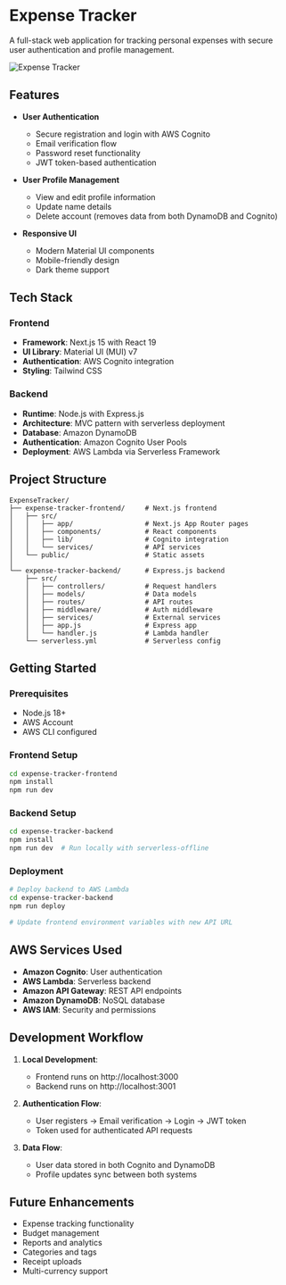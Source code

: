 # Expense Tracker

A full-stack web application for tracking personal expenses with secure user authentication and profile management.

![Expense Tracker](https://via.placeholder.com/800x400?text=Expense+Tracker)

## Features

- **User Authentication**
  - Secure registration and login with AWS Cognito
  - Email verification flow
  - Password reset functionality
  - JWT token-based authentication

- **User Profile Management**
  - View and edit profile information
  - Update name details
  - Delete account (removes data from both DynamoDB and Cognito)

- **Responsive UI**
  - Modern Material UI components
  - Mobile-friendly design
  - Dark theme support

## Tech Stack

### Frontend
- **Framework**: Next.js 15 with React 19
- **UI Library**: Material UI (MUI) v7
- **Authentication**: AWS Cognito integration
- **Styling**: Tailwind CSS

### Backend
- **Runtime**: Node.js with Express.js
- **Architecture**: MVC pattern with serverless deployment
- **Database**: Amazon DynamoDB
- **Authentication**: Amazon Cognito User Pools
- **Deployment**: AWS Lambda via Serverless Framework

## Project Structure

```
ExpenseTracker/
├── expense-tracker-frontend/     # Next.js frontend
│   ├── src/
│   │   ├── app/                  # Next.js App Router pages
│   │   ├── components/           # React components
│   │   ├── lib/                  # Cognito integration
│   │   └── services/             # API services
│   └── public/                   # Static assets
│
└── expense-tracker-backend/      # Express.js backend
    ├── src/
    │   ├── controllers/          # Request handlers
    │   ├── models/               # Data models
    │   ├── routes/               # API routes
    │   ├── middleware/           # Auth middleware
    │   ├── services/             # External services
    │   ├── app.js                # Express app
    │   └── handler.js            # Lambda handler
    └── serverless.yml            # Serverless config
```

## Getting Started

### Prerequisites
- Node.js 18+
- AWS Account
- AWS CLI configured

### Frontend Setup
```bash
cd expense-tracker-frontend
npm install
npm run dev
```

### Backend Setup
```bash
cd expense-tracker-backend
npm install
npm run dev  # Run locally with serverless-offline
```

### Deployment
```bash
# Deploy backend to AWS Lambda
cd expense-tracker-backend
npm run deploy

# Update frontend environment variables with new API URL
```

## AWS Services Used
- **Amazon Cognito**: User authentication
- **AWS Lambda**: Serverless backend
- **Amazon API Gateway**: REST API endpoints
- **Amazon DynamoDB**: NoSQL database
- **AWS IAM**: Security and permissions

## Development Workflow

1. **Local Development**:
   - Frontend runs on http://localhost:3000
   - Backend runs on http://localhost:3001

2. **Authentication Flow**:
   - User registers → Email verification → Login → JWT token
   - Token used for authenticated API requests

3. **Data Flow**:
   - User data stored in both Cognito and DynamoDB
   - Profile updates sync between both systems

## Future Enhancements

- Expense tracking functionality
- Budget management
- Reports and analytics
- Categories and tags
- Receipt uploads
- Multi-currency support

